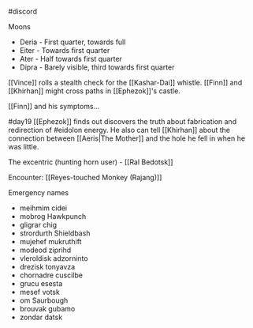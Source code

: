 #discord 

Moons
- Deria - First quarter, towards full
- Eiter - Towards first quarter
- Ater - Half towards first quarter
- Dipra - Barely visible, third towards first quarter

[[Vince]] rolls a stealth check for the [[Kashar-Dai]] whistle.
[[Finn]] and [[Khirhan]] might cross paths in [[Ephezok]]'s castle.

[[Finn]] and his symptoms...

#day19 [[Ephezok]] finds out discovers the truth about fabrication and redirection of #eidolon energy. He also can tell [[Khirhan]] about the connection between [[Aeris|The Mother]] and the hole he fell in when he was little.

The excentric (hunting horn user) - [[Ral Bedotsk]]

Encounter: [[Reyes-touched Monkey (Rajang)]]

Emergency names
- meihmim cidei  
- mobrog Hawkpunch  
- gligrar chig  
- strordurth Shieldbash  
- mujehef mukruthift  
- modeod ziprihd  
- vleroldisk adzorninto  
- drezisk tonyavza  
- chornadre cuscilbe  
- grucu esesta
- mesef votsk
- om Saurbough
- brouvak gubamo
- zondar datsk